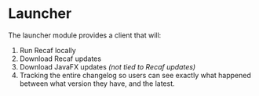 # Launcher

The launcher module provides a client that will:

1. Run Recaf locally
2. Download Recaf updates
3. Download JavaFX updates _(not tied to Recaf updates)_
4. Tracking the entire changelog so users can see exactly what happened between what version they have, and the latest.
